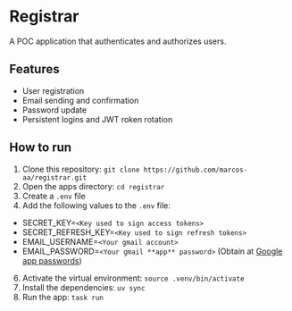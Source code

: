 # Registrar

A POC application that authenticates and authorizes users.

## Features
- User registration
- Email sending and confirmation
- Password update
- Persistent logins and JWT roken rotation

## How to run
1. Clone this repository: `git clone https://github.com/marcos-aa/registrar.git`
2. Open the apps directory: `cd registrar`
3. Create a `.env` file
4. Add the following values to the `.env` file:
- SECRET_KEY=`<Key used to sign access tokens>`
- SECRET_REFRESH_KEY=`<Key used to sign refresh tokens>`
- EMAIL_USERNAME=`<Your gmail account>`
- EMAIL_PASSWORD=`<Your gmail **app** password>` (Obtain at [Google app passwords](https://myaccount.google.com/apppasswords))
6. Activate the virtual environment: `source .venv/bin/activate`
7. Install the dependencies: `uv sync`
8. Run the app: `task run`
